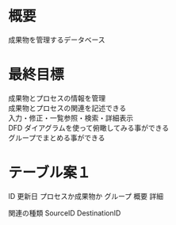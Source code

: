 # 概要
成果物を管理するデータベース

# 最終目標
成果物とプロセスの情報を管理  
成果物とプロセスの関連を記述できる  
入力・修正・一覧参照・検索・詳細表示  
DFD ダイアグラムを使って俯瞰してみる事ができる  
グループでまとめる事ができる

# テーブル案１
ID
更新日
プロセスか成果物か
グループ
概要
詳細

関連の種類
SourceID
DestinationID
